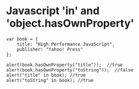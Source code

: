 # Javascript 'in' and 'object.hasOwnProperty'
```
var book = {
    title: "High Performance JavaScript",
    publisher: "Yahoo! Press" 
};

alert(book.hasOwnProperty("title"));  //true
alert(book.hasOwnProperty("toString"));  //false
alert("title" in book); //true 
alert("toString" in book); //true
```
